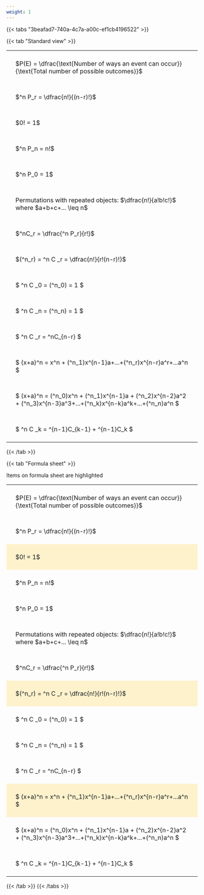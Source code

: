 ```yaml
---
weight: 1
---
```


{{< tabs "3beafad7-740a-4c7a-a00c-ef1cb4196522" >}}

{{< tab "Standard view" >}}

<style type="text/css">
#T_56d12 th.col_heading {
  text-align: left;
  font-size: 1em;
}
#T_56d12 td {
  text-align: left;
  font-size: 1em;
  padding: 1.5em;
}
</style>
<table id="T_56d12">
  <thead>
  </thead>
  <tbody>
    <tr>
      <td id="T_56d12_row0_col0" class="data row0 col0" >$P(E) = \dfrac{\text{Number of ways an event can occur}}{\text{Total number of possible outcomes}}$</td>
    </tr>
    <tr>
      <td id="T_56d12_row1_col0" class="data row1 col0" >$^n P_r = \dfrac{n!}{(n-r)!}$</td>
    </tr>
    <tr>
      <td id="T_56d12_row2_col0" class="data row2 col0" >$0! = 1$</td>
    </tr>
    <tr>
      <td id="T_56d12_row3_col0" class="data row3 col0" >$^n P_n = n!$</td>
    </tr>
    <tr>
      <td id="T_56d12_row4_col0" class="data row4 col0" >$^n P_0 = 1$</td>
    </tr>
    <tr>
      <td id="T_56d12_row5_col0" class="data row5 col0" >Permutations with repeated objects: $\dfrac{n!}{a!b!c!}$ where $a+b+c+... \leq n$</td>
    </tr>
    <tr>
      <td id="T_56d12_row6_col0" class="data row6 col0" >$^nC_r = \dfrac{^n P_r}{r!}$</td>
    </tr>
    <tr>
      <td id="T_56d12_row7_col0" class="data row7 col0" >$(^n_r) = ^n C _r = \dfrac{n!}{r!(n-r)!}$</td>
    </tr>
    <tr>
      <td id="T_56d12_row8_col0" class="data row8 col0" >$ ^n C _0 = (^n_0) = 1 $</td>
    </tr>
    <tr>
      <td id="T_56d12_row9_col0" class="data row9 col0" >$ ^n C _n = (^n_n) = 1 $</td>
    </tr>
    <tr>
      <td id="T_56d12_row10_col0" class="data row10 col0" >$ ^n C _r = ^nC_{n-r} $</td>
    </tr>
    <tr>
      <td id="T_56d12_row11_col0" class="data row11 col0" >$ (x+a)^n = x^n + (^n_1)x^{n-1}a+...+(^n_r)x^{n-r}a^r+...a^n    $</td>
    </tr>
    <tr>
      <td id="T_56d12_row12_col0" class="data row12 col0" >$ (x+a)^n = (^n_0)x^n + (^n_1)x^{n-1}a + (^n_2)x^{n-2}a^2 + (^n_3)x^{n-3}a^3+...+(^n_k)x^{n-k}a^k+...+(^n_n)a^n $</td>
    </tr>
    <tr>
      <td id="T_56d12_row13_col0" class="data row13 col0" >$ ^n C _k = ^{n-1}C_{k-1} + ^{n-1}C_k $</td>
    </tr>
  </tbody>
</table>
{{< /tab >}}

{{< tab "Formula sheet" >}}

Items on formula sheet are highlighted 
<br>
<style type="text/css">
#T_db71e th.col_heading {
  text-align: left;
  font-size: 1em;
}
#T_db71e td {
  text-align: left;
  font-size: 1em;
  padding: 1.5em;
}
#T_db71e_row0_col0, #T_db71e_row1_col0, #T_db71e_row3_col0, #T_db71e_row4_col0, #T_db71e_row5_col0, #T_db71e_row6_col0, #T_db71e_row8_col0, #T_db71e_row9_col0, #T_db71e_row10_col0, #T_db71e_row12_col0, #T_db71e_row13_col0 {
  background-color: rgba(0,0,0,0);
}
#T_db71e_row2_col0, #T_db71e_row7_col0, #T_db71e_row11_col0 {
  background-color: rgba(255,194,10, 0.2);
}
</style>
<table id="T_db71e">
  <thead>
  </thead>
  <tbody>
    <tr>
      <td id="T_db71e_row0_col0" class="data row0 col0" >$P(E) = \dfrac{\text{Number of ways an event can occur}}{\text{Total number of possible outcomes}}$</td>
    </tr>
    <tr>
      <td id="T_db71e_row1_col0" class="data row1 col0" >$^n P_r = \dfrac{n!}{(n-r)!}$</td>
    </tr>
    <tr>
      <td id="T_db71e_row2_col0" class="data row2 col0" >$0! = 1$</td>
    </tr>
    <tr>
      <td id="T_db71e_row3_col0" class="data row3 col0" >$^n P_n = n!$</td>
    </tr>
    <tr>
      <td id="T_db71e_row4_col0" class="data row4 col0" >$^n P_0 = 1$</td>
    </tr>
    <tr>
      <td id="T_db71e_row5_col0" class="data row5 col0" >Permutations with repeated objects: $\dfrac{n!}{a!b!c!}$ where $a+b+c+... \leq n$</td>
    </tr>
    <tr>
      <td id="T_db71e_row6_col0" class="data row6 col0" >$^nC_r = \dfrac{^n P_r}{r!}$</td>
    </tr>
    <tr>
      <td id="T_db71e_row7_col0" class="data row7 col0" >$(^n_r) = ^n C _r = \dfrac{n!}{r!(n-r)!}$</td>
    </tr>
    <tr>
      <td id="T_db71e_row8_col0" class="data row8 col0" >$ ^n C _0 = (^n_0) = 1 $</td>
    </tr>
    <tr>
      <td id="T_db71e_row9_col0" class="data row9 col0" >$ ^n C _n = (^n_n) = 1 $</td>
    </tr>
    <tr>
      <td id="T_db71e_row10_col0" class="data row10 col0" >$ ^n C _r = ^nC_{n-r} $</td>
    </tr>
    <tr>
      <td id="T_db71e_row11_col0" class="data row11 col0" >$ (x+a)^n = x^n + (^n_1)x^{n-1}a+...+(^n_r)x^{n-r}a^r+...a^n    $</td>
    </tr>
    <tr>
      <td id="T_db71e_row12_col0" class="data row12 col0" >$ (x+a)^n = (^n_0)x^n + (^n_1)x^{n-1}a + (^n_2)x^{n-2}a^2 + (^n_3)x^{n-3}a^3+...+(^n_k)x^{n-k}a^k+...+(^n_n)a^n $</td>
    </tr>
    <tr>
      <td id="T_db71e_row13_col0" class="data row13 col0" >$ ^n C _k = ^{n-1}C_{k-1} + ^{n-1}C_k $</td>
    </tr>
  </tbody>
</table>
{{< /tab >}}
{{< /tabs >}}